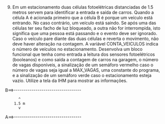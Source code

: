 9. Em um estacionamento duas células fotoelétricas distanciadas de 1.5 metros servem
para identificar a entrada e saída de carros. Quando a célula A é acionada primeiro que a
célula B é porque um veículo está entrando. No caso contrário, um veículo está saindo.
Se após uma das células ter seu facho de luz bloqueado, a outra não for interrompida,
isto significa que uma pessoa está passando e o evento deve ser ignorado. Caso o
veículo pare diante das duas células e reverta o movimento, não deve haver alteração na
contagem. A variável CONTA_VEICULOS indica o número de veículos no
estacionamento. Desenvolva um bloco funcional que tenha como entrada a leitura dos
sensores fotoelétricos (booleanos) e como saída a contagem de carros na garagem, o
número de vagas disponíveis, a sinalização de um semáforo vermelho caso o número de
vagas seja igual a MAX_VAGAS, uma constante do programa, e a sinalização de um
semáforo verde caso o estacionamento esteja vazio. Utilize a tela da IHM para mostrar as
informações.

B==>----------------------------------

          ^
        1.5 m
          v

A==>----------------------------------

